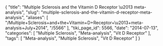 {
    "title": "Multiple Sclerosis and the Vitamin D Receptor \u2013 meta-analysis",
    "slug": "multiple-sclerosis-and-the-vitamin-d-receptor-meta-analysis",
    "aliases": [
        "/Multiple+Sclerosis+and+the+Vitamin+D+Receptor+\u2013+meta-analysis+July+2014",
        "/5566"
    ],
    "tiki_page_id": 5566,
    "date": "2014-07-13",
    "categories": [
        "Multiple Sclerosis",
        "Meta-analysis",
        "Vit D Receptor"
    ],
    "tags": [
        "Meta-analysis",
        "Multiple Sclerosis",
        "Vit D Receptor"
    ]
}